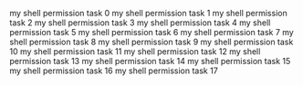my shell permission task 0
my shell permission task 1
my shell permission task 2
my shell permission task 3
my shell permission task 4
my shell permission task 5
my shell permission task 6
my shell permission task 7
my shell permission task 8
my shell permission task 9
my shell permission task 10
my shell permission task 11
my shell permission task 12
my shell permission task 13
my shell permission task 14
my shell permission task 15
my shell permission task 16
my shell permission task 17
